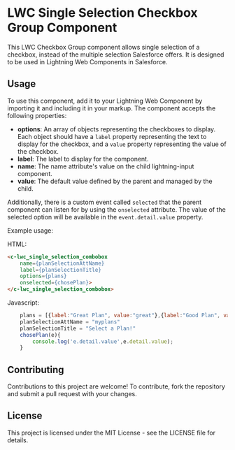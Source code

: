 # LWC Single Selection Checkbox Group Component

This LWC Checkbox Group component allows single selection of a checkbox, instead of the multiple selection Salesforce offers. It is designed to be used in Lightning Web Components in Salesforce.

## Usage

To use this component, add it to your Lightning Web Component by importing it and including it in your markup. The component accepts the following properties:

- **options**: An array of objects representing the checkboxes to display. Each object should have a `label` property representing the text to display for the checkbox, and a `value` property representing the value of the checkbox.
- **label**: The label to display for the component.
- **name**: The name attribute's value on the child lightning-input component.
- **value**: The default value defined by the parent and managed by the child.

Additionally, there is a custom event called `selected` that the parent component can listen for by using the `onselected` attribute. The value of the selected option will be available in the `event.detail.value` property.

Example usage:

HTML:
```html
<c-lwc_single_selection_combobox 
    name={planSelectionAttName}
    label={planSelectionTitle}
    options={plans}
    onselected={chosePlan}>
</c-lwc_single_selection_combobox>
```
Javascript:
```javascript
    plans = [{label:"Great Plan", value:"great"},{label:"Good Plan", value:"good"},{label:"Horrible Plan", value:"horrible"}]
    planSelectionAttName = "myplans"
    planSelectionTitle = "Select a Plan!"
    chosePlan(e){
        console.log('e.detail.value',e.detail.value);
    }
```

## Contributing
Contributions to this project are welcome! To contribute, fork the repository and submit a pull request with your changes.

## License
This project is licensed under the MIT License - see the LICENSE file for details.
